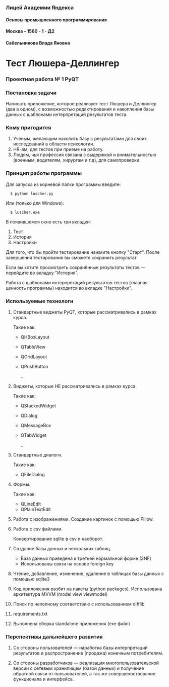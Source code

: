 ### Лицей Академии Яндекса
#### Основы промышленного программирования
#### Москва - 1560 - 1 - Д2
#### Сабельникова Влада Яновна
# Тест Люшера-Деллингер
### Проектная работа № 1 PyQT

### Постановка задачи
Написать приложение, которое реализует тест Люшера и Деллингер (два в одном),
с возможностью редактирования и накопления базы данных с шаблонами 
интерпретаций результатов теста.
### Кому пригодится
1. Ученым, желающим накопить базу с результатами для своих 
исследований в области психологии.
2. HR-ам, для тестов при приеме на работу.
3. Людям, чья профессия связана с выдержкой и внимательностью
(военным, водителям, хирургам и т.д), для самопроверки.


### Принцип работы программы

Для запуска из корневой папки программы введите:

      $ python luscher.py

Или (только для Windows):

      $ luscher.exe
В появившемся окне есть три вкладки:
1. Тест
2. История
3. Настройки

Для того, что бы пройти тестирование нажмите кнопку "Старт".
После завершения тестирования вы сможете сохранить результат.

Если вы хотите просмотреть сохранённые результаты тестов — перейдите во 
вкладку 
"История".

Работа с шаблонами интерпретаций результатов тестов (главная ценность 
программы) находится во вкладке 
"Настройки".

### Используемые технологи
1. Стандартные виджеты PyQT, которые рассматривались в рамках курса.

    Такие как:
   * QHBoxLayout
   * QTableView
   * QGridLayout
   * QPushButton

       ...


2. Виджеты, которые НЕ рассматривались в рамках курса.

    Такие как:
   * QStackedWidget
   * QDialog
   * QMessageBox
   * QTabWidget

       ...


3. Стандартные диалоги.

    Такие как:
   * QFileDialog


4. Формы.

    Такие как:
   * QLineEdit
   * QPlainTextEdit


5. Работа с изображениями. Создание картинок с помощью Pillow.


6. Работа с csv файлами.

    Конвертирование sqlite в csv и наоборот.


7. Создание базы данных и нескольких таблиц.
   * База данных приведена к третьей нормальной форме (3NF)
   * Использованы связи на основе foreign key


8. Чтение, добавление, изменение, удаление в таблицах базы данных с помощью sqlite3


9. Код приложения разбит на пакеты (python packages). Использована 
   архитектура MVVM (model view viewmodel)


10. Поиск по неполному соответствию с использованием difflib


11. requirements.txt


12. Выполнена сборка standalone приложения (exe файл)

### Перспективы дальнейшего развития
1. Со стороны пользователей — наработка базы интерпретаций результатов и 
   распространение (продажа) конечным потребителям.


2. Со стороны разработчиков — реализация многопользовательской версии с 
   сетевым хранилищем (базой данных) и получение обратной связи от 
   пользователей, а так же совершеноствование функционала и интерфейса.

